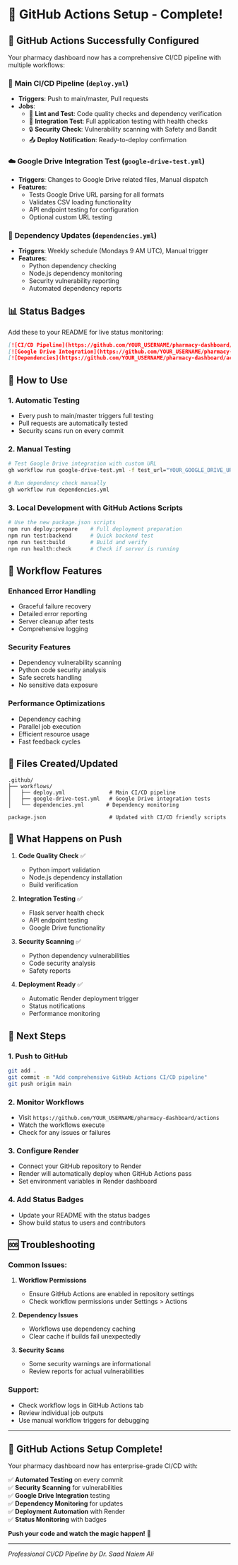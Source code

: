 # 🔄 GitHub Actions Setup - Complete!

## 🎉 GitHub Actions Successfully Configured

Your pharmacy dashboard now has a comprehensive CI/CD pipeline with multiple workflows:

### 🧪 **Main CI/CD Pipeline** (`deploy.yml`)
- **Triggers**: Push to main/master, Pull requests
- **Jobs**:
  - 🧪 **Lint and Test**: Code quality checks and dependency verification
  - 🚀 **Integration Test**: Full application testing with health checks
  - 🔒 **Security Check**: Vulnerability scanning with Safety and Bandit
  - 📤 **Deploy Notification**: Ready-to-deploy confirmation

### ☁️ **Google Drive Integration Test** (`google-drive-test.yml`)
- **Triggers**: Changes to Google Drive related files, Manual dispatch
- **Features**:
  - Tests Google Drive URL parsing for all formats
  - Validates CSV loading functionality
  - API endpoint testing for configuration
  - Optional custom URL testing

### 🔄 **Dependency Updates** (`dependencies.yml`)
- **Triggers**: Weekly schedule (Mondays 9 AM UTC), Manual trigger
- **Features**:
  - Python dependency checking
  - Node.js dependency monitoring
  - Security vulnerability reporting
  - Automated dependency reports

## 📊 Status Badges

Add these to your README for live status monitoring:

```markdown
[![CI/CD Pipeline](https://github.com/YOUR_USERNAME/pharmacy-dashboard/actions/workflows/deploy.yml/badge.svg)](https://github.com/YOUR_USERNAME/pharmacy-dashboard/actions/workflows/deploy.yml)
[![Google Drive Integration](https://github.com/YOUR_USERNAME/pharmacy-dashboard/actions/workflows/google-drive-test.yml/badge.svg)](https://github.com/YOUR_USERNAME/pharmacy-dashboard/actions/workflows/google-drive-test.yml)
[![Dependencies](https://github.com/YOUR_USERNAME/pharmacy-dashboard/actions/workflows/dependencies.yml/badge.svg)](https://github.com/YOUR_USERNAME/pharmacy-dashboard/actions/workflows/dependencies.yml)
```

## 🚀 How to Use

### 1. **Automatic Testing**
- Every push to main/master triggers full testing
- Pull requests are automatically tested
- Security scans run on every commit

### 2. **Manual Testing**
```bash
# Test Google Drive integration with custom URL
gh workflow run google-drive-test.yml -f test_url="YOUR_GOOGLE_DRIVE_URL"

# Run dependency check manually
gh workflow run dependencies.yml
```

### 3. **Local Development with GitHub Actions Scripts**
```bash
# Use the new package.json scripts
npm run deploy:prepare    # Full deployment preparation
npm run test:backend      # Quick backend test
npm run test:build        # Build and verify
npm run health:check      # Check if server is running
```

## 🔧 Workflow Features

### **Enhanced Error Handling**
- Graceful failure recovery
- Detailed error reporting
- Server cleanup after tests
- Comprehensive logging

### **Security Features**
- Dependency vulnerability scanning
- Python code security analysis
- Safe secrets handling
- No sensitive data exposure

### **Performance Optimizations**
- Dependency caching
- Parallel job execution
- Efficient resource usage
- Fast feedback cycles

## 📁 Files Created/Updated

```
.github/
├── workflows/
│   ├── deploy.yml              # Main CI/CD pipeline
│   ├── google-drive-test.yml   # Google Drive integration tests
│   └── dependencies.yml       # Dependency monitoring
```

```
package.json                    # Updated with CI/CD friendly scripts
```

## 🎯 What Happens on Push

1. **Code Quality Check** ✅
   - Python import validation
   - Node.js dependency installation
   - Build verification

2. **Integration Testing** ✅
   - Flask server health check
   - API endpoint testing
   - Google Drive functionality

3. **Security Scanning** ✅
   - Python dependency vulnerabilities
   - Code security analysis
   - Safety reports

4. **Deployment Ready** ✅
   - Automatic Render deployment trigger
   - Status notifications
   - Performance monitoring

## 🔗 Next Steps

### 1. **Push to GitHub**
```bash
git add .
git commit -m "Add comprehensive GitHub Actions CI/CD pipeline"
git push origin main
```

### 2. **Monitor Workflows**
- Visit `https://github.com/YOUR_USERNAME/pharmacy-dashboard/actions`
- Watch the workflows execute
- Check for any issues or failures

### 3. **Configure Render**
- Connect your GitHub repository to Render
- Render will automatically deploy when GitHub Actions pass
- Set environment variables in Render dashboard

### 4. **Add Status Badges**
- Update your README with the status badges
- Show build status to users and contributors

## 🆘 Troubleshooting

### **Common Issues:**

1. **Workflow Permissions**
   - Ensure GitHub Actions are enabled in repository settings
   - Check workflow permissions under Settings > Actions

2. **Dependency Issues**
   - Workflows use dependency caching
   - Clear cache if builds fail unexpectedly

3. **Security Scans**
   - Some security warnings are informational
   - Review reports for actual vulnerabilities

### **Support:**
- Check workflow logs in GitHub Actions tab
- Review individual job outputs
- Use manual workflow triggers for debugging

---

## 🎉 **GitHub Actions Setup Complete!**

Your pharmacy dashboard now has enterprise-grade CI/CD with:

✅ **Automated Testing** on every commit  
✅ **Security Scanning** for vulnerabilities  
✅ **Google Drive Integration** testing  
✅ **Dependency Monitoring** for updates  
✅ **Deployment Automation** with Render  
✅ **Status Monitoring** with badges  

**Push your code and watch the magic happen!** 🚀

---

*Professional CI/CD Pipeline by Dr. Saad Naiem Ali*
